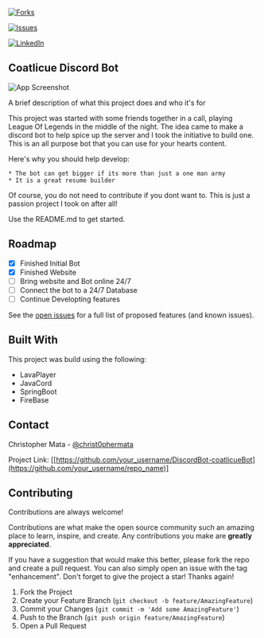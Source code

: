 [![Forks][forks-shield]][forks-url]

[![Issues][issues-shield]][issues-url]

[![LinkedIn][linkedin-shield]][linkedin-url]

[forks-shield]: https://img.shields.io/github/forks/othneildrew/Best-README-Template.svg?style=for-the-badge
[forks-url]: https://github.com/Christopher-Mata/DiscordBot-coatlicueBot/network/members
[issues-shield]: https://img.shields.io/github/issues/othneildrew/Best-README-Template.svg?style=for-the-badge
[issues-url]: https://github.com/Christopher-Mata/DiscordBot-coatlicueBot/issues
[linkedin-shield]: https://img.shields.io/badge/-LinkedIn-black.svg?style=for-the-badge&logo=linkedin&colorB=555
[linkedin-url]: https://www.linkedin.com/in/christopher-mata1/
[product-screenshot]: images/screenshot.png


## Coatlicue Discord Bot

![App Screenshot](https://cdn.pixabay.com/photo/2016/03/25/02/13/abstract-1278077_960_720.jpg)


A brief description of what this project does and who it's for

This project was started with some friends together in a call, playing League Of Legends in the middle of the night. The idea came to make a discord bot to help spice up the server and I took the initiative to build one. This is an all purpose bot that you can use for your hearts content.

Here's why you should help develop:

    * The bot can get bigger if its more than just a one man army
    * It is a great resume builder

Of course, you do not need to contribute if you dont want to. This is just a passion project I took on after all!

Use the README.md to get started.


## Roadmap


- [x] Finished Initial Bot
- [x] Finished Website
- [ ] Bring website and Bot online 24/7
- [ ] Connect the bot to a 24/7 Database
- [ ] Continue Developting features

See the [open issues](https://github.com/Christopher-Mata/DiscordBot-coatlicueBot/issues) for a full list of proposed features (and known issues).
## Built With

This project was build using the following:

* LavaPlayer
* JavaCord
* SpringBoot
* FireBase
## Contact
Christopher Mata - [@christ0phermata](https://twitter.com/christ0phermata)

Project Link: [[https://github.com/your_username/DiscordBot-coatlicueBot](https://github.com/your_username/repo_name)]
## Contributing

Contributions are always welcome!

Contributions are what make the open source community such an amazing place to learn, inspire, and create. Any contributions you make are **greatly appreciated**.

If you have a suggestion that would make this better, please fork the repo and create a pull request. You can also simply open an issue with the tag "enhancement".
Don't forget to give the project a star! Thanks again!

1. Fork the Project
2. Create your Feature Branch (`git checkout -b feature/AmazingFeature`)
3. Commit your Changes (`git commit -m 'Add some AmazingFeature'`)
4. Push to the Branch (`git push origin feature/AmazingFeature`)
5. Open a Pull Request

